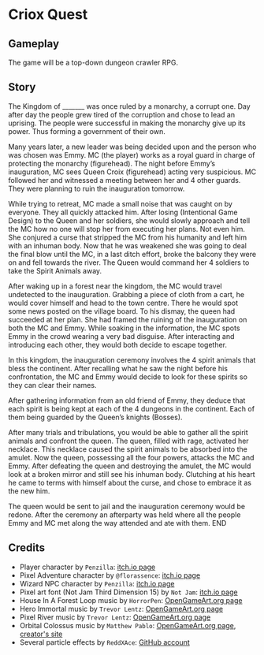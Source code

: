 # Criox Quest

## Gameplay

The game will be a top-down dungeon crawler RPG.

## Story

The Kingdom of _______ was once ruled by a monarchy, a corrupt one. Day after day the people grew tired of the corruption and chose to lead an uprising. The people were successful in making the monarchy give up its power. Thus forming a government of their own.

Many years later, a new leader was being decided upon and the person who was chosen was Emmy. MC (the player) works as a royal guard in charge of protecting the monarchy (figurehead). The night before Emmy’s inauguration, MC sees Queen Croix (figurehead) acting very suspicious. MC followed her and witnessed a meeting between her and 4 other guards. They were planning to ruin the inauguration tomorrow.

While trying to retreat, MC made a small noise that was caught on by everyone. They all quickly attacked him. After losing (Intentional Game Design) to the Queen and her soldiers, she would slowly approach and tell the MC how no one will stop her from executing her plans. Not even him. She conjured a curse that stripped the MC from his humanity and left him with an inhuman body. Now that he was weakened she was going to deal the final blow until the MC, in a last ditch effort, broke the balcony they were on and fell towards the river. The Queen would command her 4 soldiers to take the Spirit Animals away.

After waking up in a forest near the kingdom, the MC would travel undetected to the inauguration. Grabbing a piece of cloth from a cart, he would cover himself and head to the town centre. There he would spot some news posted on the village board. To his dismay, the queen had succeeded at her plan. She had framed the ruining of the inauguration on both the MC and Emmy. While soaking in the information, the MC spots Emmy in the crowd wearing a very bad disguise. After interacting and introducing each other, they would both decide to escape together.

In this kingdom, the inauguration ceremony involves the 4 spirit animals that bless the continent. After recalling what he saw the night before his confrontation, the MC and Emmy would decide to look for these spirits so they can clear their names.

After gathering information from an old friend of Emmy, they deduce that each spirit is being kept at each of the 4 dungeons in the continent. Each of them being guarded by the Queen’s knights (Bosses). 

After many trials and tribulations, you would be able to gather all the spirit animals and confront the queen. The queen, filled with rage, activated her necklace. This necklace caused the spirit animals to be absorbed into the amulet. Now the queen, possessing all the four powers, attacks the MC and Emmy. After defeating the queen and destroying the amulet, the MC would look at a broken mirror and still see his inhuman body. Clutching at his heart he came to terms with himself about the curse, and chose to embrace it as the new him.

The queen would be sent to jail and the inauguration ceremony would be redone. After the ceremony an afterparty was held where all the people Emmy and MC met along the way attended and ate with them. END


## Credits

* Player character by `Penzilla`: [itch.io page](https://penzilla.itch.io/hooded-protagonist)
* Pixel Adventure character by `@florassence`: [itch.io page](https://florassence.itch.io/pixel-sprite-pack)
* Wizard NPC character by `Penzilla`: [itch.io page](https://penzilla.itch.io/magic-wizard)
* Pixel art font (Not Jam Third Dimension 15) by `Not Jam`: [itch.io page](https://not-jam.itch.io/not-jam-third-dimension-15)
* House In A Forest Loop music by `HorrorPen`: [OpenGameArt.org page](https://opengameart.org/content/loop-house-in-a-forest)
* Hero Immortal music by `Trevor Lentz`: [OpenGameArt.org page](https://opengameart.org/content/hero-immortal)
* Pixel River music by `Trevor Lentz`: [OpenGameArt.org page](https://opengameart.org/content/pixel-river)
* Orbital Colossus music by `Matthew Pablo`: [OpenGameArt.org page](https://opengameart.org/content/space-boss-battle-theme), [creator's site](https://matthewpablo.com/services/)
* Several particle effects by `ReddXAce`: [GitHub account](https://github.com/ReddXAce)
